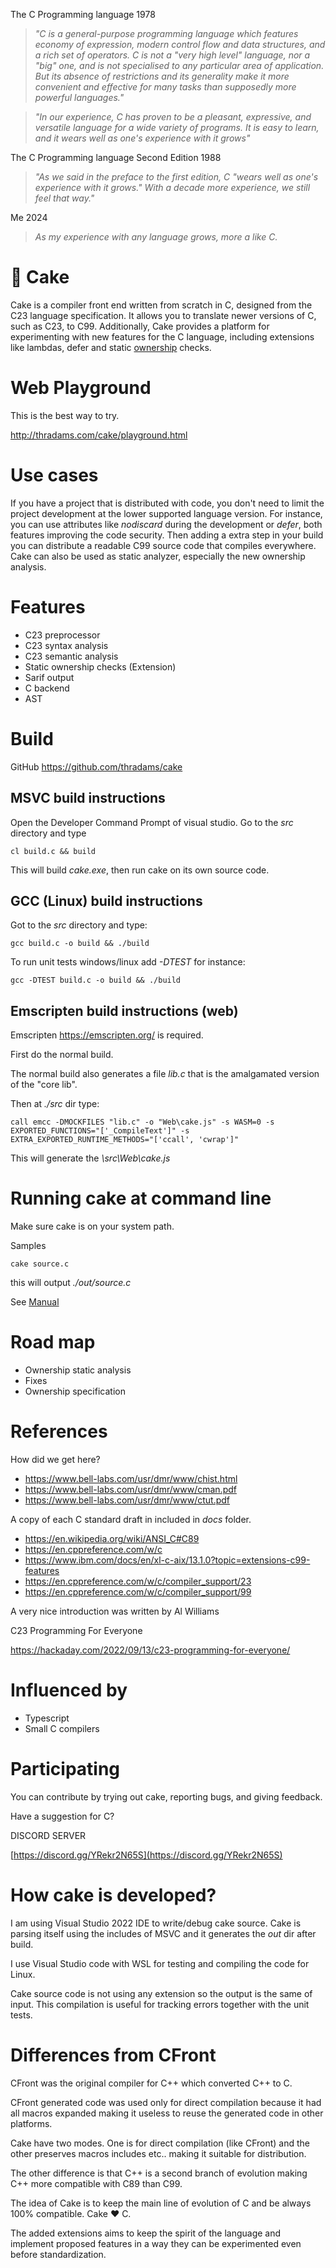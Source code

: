 
The C Programming language 1978

> _"C is a general-purpose programming language which features economy of expression, modern control flow and data structures, and a rich set of operators. C is not a "very high level" language, nor a "big" one, and is not specialised to any particular area of application. But its absence of restrictions and its generality make it more convenient and effective for many tasks than supposedly more powerful languages."_

> _"In our experience, C has proven to be a pleasant, expressive, and versatile language for a wide variety of programs. It is easy to learn, and it wears well as one's experience with it grows"_

The C Programming language Second Edition 1988

> _"As we said in the preface to the first edition, C "wears well as one's experience with it grows." With a decade more experience, we still feel that way."_


Me 2024

> _As my experience with any language grows, more a like C._



# 🍰 Cake

Cake is a compiler front end written from scratch in C, designed from the C23 language specification.
It allows you to translate newer versions of C, such as C23, to C99. Additionally, Cake provides a platform 
for experimenting with new features for the C language, including extensions like lambdas, defer and static  [ownership](ownership.html) checks.


# Web Playground

This is the best way to try.

http://thradams.com/cake/playground.html

# Use cases

If you have a project that is distributed with code, you don't need to limit the project development at the lower supported language version.  For instance, you can use attributes like *nodiscard* during the development or *defer*, both features 
improving the code security. Then adding a extra step in your build you can distribute a readable C99 source code that compiles everywhere.
Cake can also be used as static analyzer, especially the new ownership analysis.

# Features

* C23 preprocessor
* C23 syntax analysis
* C23 semantic analysis
* Static ownership checks (Extension)
* Sarif output
* C backend
* AST 

# Build

GitHub 
https://github.com/thradams/cake

## MSVC build instructions
Open the Developer Command Prompt of visual studio. Go to the *src* directory and type

```
cl build.c && build
```

This will build *cake.exe*, then run cake on its own source code.


## GCC (Linux) build instructions
Got to the *src* directory and type:

```
gcc build.c -o build && ./build
```

To run unit tests windows/linux add *-DTEST* for instance:

```
gcc -DTEST build.c -o build && ./build
```

## Emscripten build instructions (web)

Emscripten https://emscripten.org/  is required. 

First do the normal build. 

The normal build also generates a file *lib.c* that is the amalgamated  version of the "core lib".

Then at _./src_ dir type:

```
call emcc -DMOCKFILES "lib.c" -o "Web\cake.js" -s WASM=0 -s EXPORTED_FUNCTIONS="['_CompileText']" -s EXTRA_EXPORTED_RUNTIME_METHODS="['ccall', 'cwrap']"
```

This will generate the *\src\Web\cake.js*


# Running cake at command line

Make sure cake is on your system path.

Samples

```
cake source.c
```

this will output *./out/source.c*

See [Manual](manual.html)



# Road map

* Ownership static analysis
* Fixes
* Ownership specification
 
# References

How did we get here?
 
 * https://www.bell-labs.com/usr/dmr/www/chist.html
 * https://www.bell-labs.com/usr/dmr/www/cman.pdf
 * https://www.bell-labs.com/usr/dmr/www/ctut.pdf


 A copy of each C standard draft in included in *docs* folder.

 * https://en.wikipedia.org/wiki/ANSI_C#C89
 * https://en.cppreference.com/w/c
 * https://www.ibm.com/docs/en/xl-c-aix/13.1.0?topic=extensions-c99-features
 * https://en.cppreference.com/w/c/compiler_support/23
 * https://en.cppreference.com/w/c/compiler_support/99
	
A very nice introduction was written by Al Williams

C23 Programming For Everyone

https://hackaday.com/2022/09/13/c23-programming-for-everyone/


# Influenced by

* Typescript
* Small C compilers

# Participating

You can contribute by trying out cake, reporting bugs, and giving feedback.

Have a suggestion for C?
  
DISCORD SERVER

[https://discord.gg/YRekr2N65S](https://discord.gg/YRekr2N65S)


# How cake is developed?

I am using Visual Studio 2022 IDE to write/debug cake source. Cake is parsing itself using
the includes of MSVC and it generates the *out* dir after build. 

I use Visual Studio code with WSL for testing and compiling the code for Linux.

Cake source code is not using any extension so the output is the same of input. 
This compilation is useful for tracking errors together with the unit tests.

# Differences  from CFront

CFront was the original compiler for C++ which converted C++ to C. 

CFront generated code was used only for direct compilation because it
had all macros expanded making it useless to reuse the generated code in 
other platforms.

Cake have two modes. One is for direct compilation (like CFront) and the other
preserves macros includes etc.. making it suitable for distribution.

The other difference is that C++ is a second branch of evolution making C++ more
compatible with C89 than C99.

The idea of Cake is to keep the main line of evolution of C and be always 100% 
compatible. Cake ♥ C.

The added extensions aims to keep the spirit of the language and implement proposed 
features in a way they can be experimented even before standardization.



 
 
  
 



